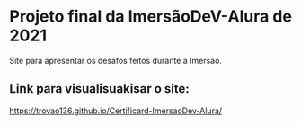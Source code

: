 

   # Projeto final da ImersãoDeV-Alura de 2021

   Site para apresentar os desafos feitos durante a Imersão.

   ## Link para visualisuakisar o site:

   https://trovao136.github.io/Certificard-ImersaoDev-Alura/
